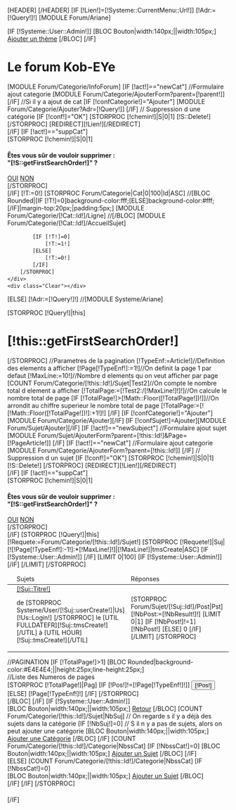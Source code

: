 [HEADER]
	<style type="text/css">
		#Milieu{
			margin-right:0;
			padding-bottom:20px;
			min-height:400px;
		}
	</style>
[/HEADER]
[IF [!Lien!]=[!Systeme::CurrentMenu::Url!]]
	[!Adr:=[!Query!]!]
	[MODULE Forum/Ariane]
	<div id="Milieu">
		<div class="AddTheme">
			[IF [!Systeme::User::Admin!]]
				[BLOC Bouton|width:140px;||width:105px;]
					<a href="/[!Systeme::CurrentMenu::Url!]?act=newCat&referer=[!Lien!]">Ajouter un th&egrave;me</a>
				[/BLOC]
			[/IF]
		</div>
		<h1 class="TitreForum">Le forum Kob-EYe</h1>
		[MODULE Forum/Categorie/InfoForum]
		[IF [!act!]=="newCat"]
			//Formulaire ajout categorie
			[MODULE Forum/Categorie/AjouterForm?parent=[!parent!]]
		[/IF]
		//Si il y a ajout de cat
		[IF [!confCategorie!]="Ajouter"]
			[MODULE Forum/Categorie/Ajouter?Adr=[!Query!]]
		[/IF]
		// Suppression d une catégorie
		[IF [!conf!]="OK"]
			[STORPROC [!chemin!]|S|0|1]
				[!S::Delete!]
			[/STORPROC]
			[REDIRECT][!Lien!][/REDIRECT]	
		[/IF]
		[IF [!act!]=="suppCat"]
			<div class="PopBox">
				[STORPROC [!chemin!]|S|0|1]
					<h4>&Ecirc;tes vous s&ucirc;r de vouloir supprimer :<br /><span class="Bold">"[!S::getFirstSearchOrder!]" ?</span></h4>
					<div>
						<a href="/[!Lien!]?conf=OK&chemin=[!chemin!]">OUI</a>
						<a href="/[!Lien!]">NON</a>
						<div class="Clear"></div>
					</div>
				[/STORPROC]
			</div>
		[/IF]
		[!T:=0!]
		[STORPROC Forum/Categorie|Cat|0|100|Id|ASC]
			//[BLOC Rounded|[IF [!T!]=0]background-color:fff;[ELSE]background-color:#fff;[/IF]|margin-top:20px;|padding:5px;]
				[MODULE Forum/Categorie/[!Cat::Id!]/Ligne]
			//[/BLOC]
			[MODULE Forum/Categorie/[!Cat::Id!]/AccueilSujet]

			[IF [!T!]=0]
				[!T:=1!]
			[ELSE]
				[!T:=0!]
			[/IF]
		[/STORPROC]
	</div>
	<div class="Clear"></div>
[ELSE]
	[!Adr:=[!Query!]!]
	//[MODULE Systeme/Ariane]
	<div id="Milieu">
		[STORPROC [!Query!]|this]
			<h1 class="TitreCat">[!this::getFirstSearchOrder!]</h1>
		[/STORPROC]
		//Parametres de la pagination
		[!TypeEnf:=Article!]//Definition des elements a afficher
		[!Page[!TypeEnf!]:=1!]//On definit la page 1 par defaut
		[!MaxLine:=10!]//Nombre d elements qu on veut afficher par page
		[COUNT Forum/Categorie/[!this::Id!]/Sujet|Test2]//On compte le nombre total d element a afficher
		[!TotalPage:=[!Test2:/[!MaxLine!]!]!]//On calcule le nombre total de page
		[IF [!TotalPage!]>[!Math::Floor([!TotalPage!])!]]//On arrondit au chiffre superieur le nombre total de page
			[!TotalPage:=[![!Math::Floor([!TotalPage!])!]:+1!]!]
		[/IF]
		[IF [!confCategorie!]="Ajouter"][MODULE Forum/Categorie/Ajouter][/IF]
		[IF [!confSujet!]=Ajouter][MODULE Forum/Sujet/Ajouter][/IF]
		[IF [!act!]=="newSubject"]
			//Formulaire ajout sujet
			[MODULE Forum/Sujet/AjouterForm?parent=[!this::Id!]&Page=[!PageArticle!]]
		[/IF]
		[IF [!act!]=="newCat"]
			//Formulaire ajout categorie	
			[MODULE Forum/Categorie/AjouterForm?parent=[!this::Id!]]
		[/IF]
		// Suppression d un sujet
		[IF [!conf!]="OK"]
			[STORPROC [!chemin!]|S|0|1]
				[!S::Delete!]
			[/STORPROC]
			[REDIRECT][!Lien!][/REDIRECT]	
		[/IF]
		[IF [!act!]=="suppCat"]
			<div class="PopBox">
				[STORPROC [!chemin!]|S|0|1]
					<h4>&Ecirc;tes vous s&ucirc;r de vouloir supprimer :<br /><span class="Bold">"[!S::getFirstSearchOrder!]" ?</span></h4>
					<div>
						<a href="/[!Lien!]?conf=OK&chemin=[!chemin!]">OUI</a>
						<a href="/[!Lien!]">NON</a>
						<div class="Clear"></div>
					</div>
				[/STORPROC]
			</div>
		[/IF]
		[STORPROC [!Query!]|this]
			<table class="TableSuj">
				[!Requete:=Forum/Categorie/[!this::Id!]/Sujet!]
				[STORPROC [!Requete!]|Suj|[![!Page[!TypeEnf!]:-1!]:*[!MaxLine!]!]|[!MaxLine!]|tmsCreate|ASC]
					<thead>
						<tr>
							<td></td>
							<td>Sujets</td>
							<td>R&eacute;ponses</td>
							<td>Vus</td>
							<td>Dernier message</td>
							[IF [!Systeme::User::Admin!]]
								<td></td>
							[/IF]
						</tr>
					</thead>
					<tbody>
						[LIMIT 0|100]
							<tr>
								<td class="TdIco">
									<img src="/Skins/KobEye/Img/Forum/petitSujet.gif" alt="" title=""/>
								</td>
								<td class="TdText">
									<a href="/[!Systeme::CurrentMenu::Url!]/[!this::Url!]/Sujet/[!Suj::Url!]" class="Bold" title="Voir le sujet">[!Suj::Titre!]</a>
									<p>de [STORPROC Systeme/User/[!Suj::userCreate!]|Us]
										[!Us::Login!]
									[/STORPROC]
									le [UTIL FULLDATEFR][!Suj::tmsCreate!][/UTIL] &agrave; [UTIL HOUR][!Suj::tmsCreate!][/UTIL]</p>
								</td>
								<td class="TdNbr">
									[STORPROC Forum/Sujet/[!Suj::Id!]/Post|Pst]
										[!NbPost:=[!NbResult!]!]
										[LIMIT 0|1]
											[IF [!NbPost!]!=1]
												[!NbPost!]
											[ELSE]
												0
											[/IF]
										[/LIMIT]
									[/STORPROC]
								</td>
								<td class="TdNbr">[!Suj::Vu!]</td>
								<td class="TdText">
									[STORPROC Forum/Sujet/[!Suj::Id!]/Post|Pst|0|1|tmsCreate|DESC]
										Dernier message le [UTIL NUMERICDATE][!Pst::tmsCreate!][/UTIL] par 
										[STORPROC Systeme/User/[!Pst::userCreate!]|Usr]
											[IF [!Pst::userCreate!]==[!Systeme::User::Id!]]
												<a href="/Espace-perso" title="Mon compte" class="Bold">[!Usr::Login!]</a>
											[ELSE]
												<a href="#nogo" class="Bold">[!Usr::Login!]</a>
											[/IF]
										[/STORPROC]
									[/STORPROC]
								</td>
								[IF [!Systeme::User::Admin!]]
									<td class="TdIco">
										<a href="/[!Lien!]?act=suppCat&chemin=[!Requete!]/[!Suj::Id!]" class="LienSupp" title="Supprimer le sujet"></a>
									</td>
								[/IF]
							</tr>
						[/LIMIT]
					</tbody>
				[/STORPROC]
			</table>
			//PAGINATION
			[IF [!TotalPage!]>1]
				[BLOC Rounded|background-color:#E4E4E4;||height:25px;line-height:25px;]
					<form id="Pagination" action="/[!Lien!]" method="get">
						//Liste des Numeros de pages
						<div class="NumPages">
							[STORPROC [!TotalPage!]|Pag]
								[IF [!Pos!]!=[!Page[!TypeEnf!]!]]
									<input type="submit" value="[!Pos!]" name="Page[!TypeEnf!]" /> 
								[ELSE]
									<span>[!Page[!TypeEnf!]!]</span>
								[/IF]
							[/STORPROC]
						</div>
						<div class="Clear"></div>
					</form>
				[/BLOC]
			[/IF]
			[IF [!Systeme::User::Admin!]]
				<div class="Actions">
					[BLOC Bouton|width:140px;||width:105px;]
						<a href="[!SERVER::HTTP_REFERER!]">Retour</a>
					[/BLOC]
					[COUNT Forum/Categorie/[!this::Id!]/Sujet|NbSuj]
					// On regarde s il y a déjà des sujets dans la catégorie
					[IF [!NbSuj!]=0]
						// S il n y a pas de sujets, alors on peut ajouter une catégorie
						[BLOC Bouton|width:140px;||width:105px;]
							<a href="/[!Query!]?act=newCat&referer=[!Lien!]">Ajouter une Cat&eacute;gorie</a>
						[/BLOC]
					[/IF]
					[COUNT Forum/Categorie/[!this::Id!]/Categorie|NbssCat]
					[IF [!NbssCat!]=0]
						[BLOC Bouton|width:140px;||width:105px;]
							<a href="/[!Lien!]?act=newSubject&referer=[!Lien!]&PageArticle=[!PageArticle!]">Ajouter un Sujet</a>
						[/BLOC]
					[/IF]
				</div>
			[ELSE]
				[COUNT Forum/Categorie/[!this::Id!]/Categorie|NbssCat]
				[IF [!NbssCat!]=0]
					<div class="Actions">
						[BLOC Bouton|width:140px;||width:105px;]
							<a href="/[!Lien!]?act=newSubject&referer=[!Lien!]&PageArticle=[!PageArticle!]">Ajouter un Sujet</a>
						[/BLOC]
					</div>
				[/IF]
			[/IF]
		[/STORPROC]
	</div>
	<div class="Clear"></div>
[/IF]
